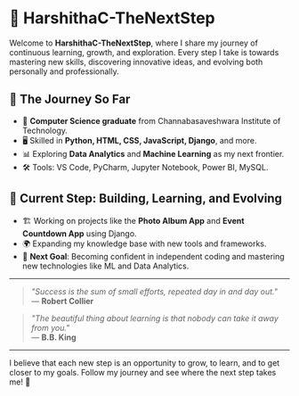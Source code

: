 # 🚀 HarshithaC-TheNextStep

Welcome to **HarshithaC-TheNextStep**, where I share my journey of continuous learning, growth, and exploration. Every step I take is towards mastering new skills, discovering innovative ideas, and evolving both personally and professionally.

## 🧭 The Journey So Far
- 🌱 **Computer Science graduate** from Channabasaveshwara Institute of Technology.
- 🖥️ Skilled in **Python, HTML, CSS, JavaScript, Django**, and more.
- 📊 Exploring **Data Analytics** and **Machine Learning** as my next frontier.
- 🛠️ Tools: VS Code, PyCharm, Jupyter Notebook, Power BI, MySQL.

## 🌟 Current Step: Building, Learning, and Evolving
- 🏗️ Working on projects like the **Photo Album App** and **Event Countdown App** using Django.
- 🌍 Expanding my knowledge base with new tools and frameworks.
- 🎯 **Next Goal**: Becoming confident in independent coding and mastering new technologies like ML and Data Analytics.

---

> *"Success is the sum of small efforts, repeated day in and day out."*  
— **Robert Collier**

> *"The beautiful thing about learning is that nobody can take it away from you."*  
— **B.B. King**

---

I believe that each new step is an opportunity to grow, to learn, and to get closer to my goals. Follow my journey and see where the next step takes me! 🚀


